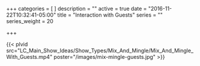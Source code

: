 +++
categories = [
]
description = ""
active = true
date = "2016-11-22T10:32:41-05:00"
title = "Interaction with Guests"
series = ""
series_weight = 20

+++

{{< plvid src="LC_Main_Show_Ideas/Show_Types/Mix_And_Mingle/Mix_And_Mingle_With_Guests.mp4" poster="/images/mix-mingle-guests.jpg" >}}
